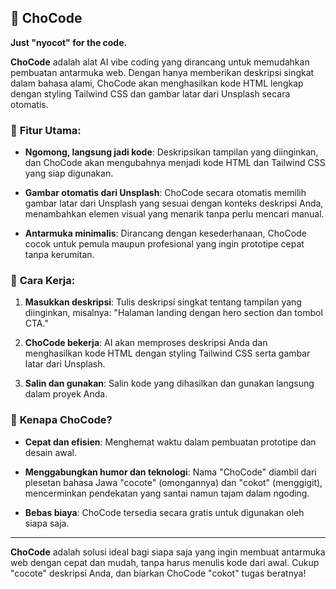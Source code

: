 ## 🧠 **ChoCode**

**Just "nyocot" for the code.**

**ChoCode** adalah alat AI vibe coding yang dirancang untuk memudahkan pembuatan antarmuka web. Dengan hanya memberikan deskripsi singkat dalam bahasa alami, ChoCode akan menghasilkan kode HTML lengkap dengan styling Tailwind CSS dan gambar latar dari Unsplash secara otomatis.

### 🎯 **Fitur Utama:**

* **Ngomong, langsung jadi kode**: Deskripsikan tampilan yang diinginkan, dan ChoCode akan mengubahnya menjadi kode HTML dan Tailwind CSS yang siap digunakan.

* **Gambar otomatis dari Unsplash**: ChoCode secara otomatis memilih gambar latar dari Unsplash yang sesuai dengan konteks deskripsi Anda, menambahkan elemen visual yang menarik tanpa perlu mencari manual.

* **Antarmuka minimalis**: Dirancang dengan kesederhanaan, ChoCode cocok untuk pemula maupun profesional yang ingin prototipe cepat tanpa kerumitan.

### 🚀 **Cara Kerja:**

1. **Masukkan deskripsi**: Tulis deskripsi singkat tentang tampilan yang diinginkan, misalnya: "Halaman landing dengan hero section dan tombol CTA."

2. **ChoCode bekerja**: AI akan memproses deskripsi Anda dan menghasilkan kode HTML dengan styling Tailwind CSS serta gambar latar dari Unsplash.

3. **Salin dan gunakan**: Salin kode yang dihasilkan dan gunakan langsung dalam proyek Anda.

### 🎉 **Kenapa ChoCode?**

* **Cepat dan efisien**: Menghemat waktu dalam pembuatan prototipe dan desain awal.

* **Menggabungkan humor dan teknologi**: Nama "ChoCode" diambil dari plesetan bahasa Jawa "cocote" (omongannya) dan "cokot" (menggigit), mencerminkan pendekatan yang santai namun tajam dalam ngoding.

* **Bebas biaya**: ChoCode tersedia secara gratis untuk digunakan oleh siapa saja.

---

**ChoCode** adalah solusi ideal bagi siapa saja yang ingin membuat antarmuka web dengan cepat dan mudah, tanpa harus menulis kode dari awal. Cukup "cocote" deskripsi Anda, dan biarkan ChoCode "cokot" tugas beratnya!
